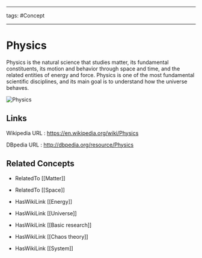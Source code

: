 




---

tags: #Concept

---
# Physics


Physics is the natural science that studies matter, its fundamental constituents, its motion and behavior through space and time, and the related entities of energy and force. Physics is one of the most fundamental scientific disciplines, and its main goal is to understand how the universe behaves.

![Physics](http://commons.wikimedia.org/wiki/Special:FilePath/CollageFisica.jpg?width=300)


## Links


Wikipedia URL : https://en.wikipedia.org/wiki/Physics

DBpedia URL : http://dbpedia.org/resource/Physics


## Related Concepts


- RelatedTo [[Matter]]

- RelatedTo [[Space]]

- HasWikiLink [[Energy]]

- HasWikiLink [[Universe]]

- HasWikiLink [[Basic research]]

- HasWikiLink [[Chaos theory]]

- HasWikiLink [[System]]